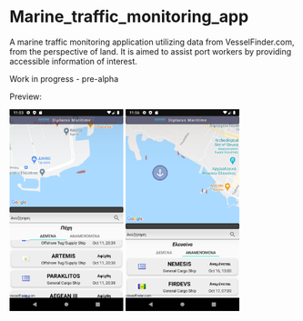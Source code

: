 # Marine_traffic_monitoring_app
A marine traffic monitoring application utilizing data from VesselFinder.com, from the perspective of land. It is aimed to assist port workers by providing accessible information of interest.

Work in progress - pre-alpha


Preview:

<img src="https://github.com/JosefDoun/Marine_traffic_monitoring_app/blob/master/Screenshot_1602449592.png" width=200>
<img src="https://github.com/JosefDoun/Marine_traffic_monitoring_app/blob/master/Screenshot_1602795365.png" width=200>
